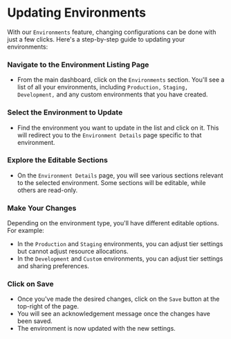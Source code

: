 # Updating Environments

With our `Environments` feature, changing configurations can be done with just a few clicks. Here's a step-by-step guide to updating your environments:

### Navigate to the Environment Listing Page

- From the main dashboard, click on the `Environments` section. You'll see a list of all your environments, including `Production,` `Staging,` `Development,` and any custom environments that you have created.

### Select the Environment to Update

- Find the environment you want to update in the list and click on it. This will redirect you to the `Environment Details` page specific to that environment.

### Explore the Editable Sections

- On the `Environment Details` page, you will see various sections relevant to the selected environment. Some sections will be editable, while others are read-only.

### Make Your Changes

Depending on the environment type, you'll have different editable options. For example:

- In the `Production` and `Staging` environments, you can adjust tier settings but cannot adjust resource allocations.
- In the `Development` and `Custom` environments, you can adjust tier settings and sharing preferences.

### Click on Save

- Once you've made the desired changes, click on the `Save` button at the top-right of the page.
- You will see an acknowledgement message once the changes have been saved.
- The environment is now updated with the new settings.
